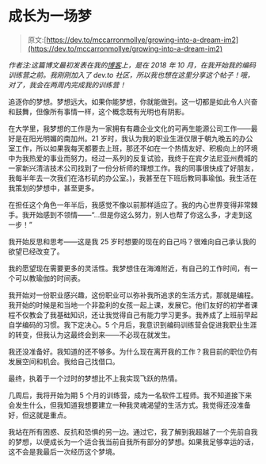 # 成长为一场梦

> 原文:[https://dev.to/mccarronmollye/growing-into-a-dream-im2](https://dev.to/mccarronmollye/growing-into-a-dream-im2)

*作者注:这篇博文最初发表在我的[博客](http://www.molly-mccarron.com/2018/10/)上，是在 2018 年 10 月，在我开始我的编码训练营之前。我刚刚加入了 dev.to 社区，所以我也想在这里分享这个帖子！哦，对了，我会在两周内完成我的训练营！*

追逐你的梦想。梦想远大。如果你能梦想，你就能做到。这一切都是如此令人兴奋和鼓舞，但像所有事情一样，这个概念既有光明也有阴影。

在大学里，我梦想的工作是为一家拥有有趣企业文化的可再生能源公司工作——最好是在阳光明媚的南加州。21 岁时，我认为我的职业生涯仅限于朝九晚五的办公室工作，所以如果我每天都要去上班，那还不如在一个热情友好、积极向上的环境中为我热爱的事业而努力。经过一系列的反复试验，我终于在宾夕法尼亚州费城的一家新兴清洁技术公司找到了一份分析师的理想工作。我的同事很快成了好朋友，我每半年去一次我们在洛杉矶的办公室。)，我甚至在下班后教同事瑜伽。我生活在我策划的梦想中，甚至更多。

在担任这个角色一年半后，我感觉不像以前那样适应了。我的内心世界变得非常棘手。我开始感到不领情——“…但是你这么努力，别人也帮了你这么多，才走到这一步！”

我开始反思和思考——这是我 25 岁时想要的现在的自己吗？很难向自己承认我的欲望已经改变了。

我的愿望现在需要更多的灵活性。我梦想住在海滩附近，有自己的工作时间，有一个可以教瑜伽的时间表。

我开始对一份职业感兴趣，这份职业可以弥补我所追求的生活方式，那就是编程。我开始的时候是和当地一个非盈利的女孩一起上课，发展它。他们友好的初学者课程不仅教会了我基础知识，还让我觉得自己有能力学习更多。我养成了上班前早起自学编码的习惯。我下定决心。5 个月后，我意识到编码训练营会促进我职业生涯的转变，但我认为这最终会到来——不必现在就发生。

我还没准备好。我知道的还不够多。为什么现在离开我的工作？我目前的职位仍有发展空间和机会。我给自己找借口。

最终，执着于一个过时的梦想比不上我实现飞跃的热情。

几周后，我将开始为期 5 个月的训练营，成为一名软件工程师。我不知道接下来会发生什么，但我知道我想要建立一种我灵魂渴望的生活方式。我觉得还没准备好，但这就是重点。

我站在所有困惑、反抗和恐惧的另一边。通过它，我了解到我超越了一个先前自我的梦想，以便成长为一个适合我当前自我所有部分的梦想。如果我足够幸运的话，这不会是我最后一次经历这个梦境。